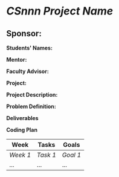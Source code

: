 # *CSnnn Project Name*
## **Sponsor:**

**Students' Names:**

**Mentor:**

**Faculty Advisor:**

**Project:**

**Project Description:**

**Problem Definition:**

**Deliverables**

**Coding Plan**

| Week | Tasks | Goals |
|------|-------|---------------|
| _Week 1_ | _Task 1_ | _Goal 1_ |
| ... | ... | ... |
